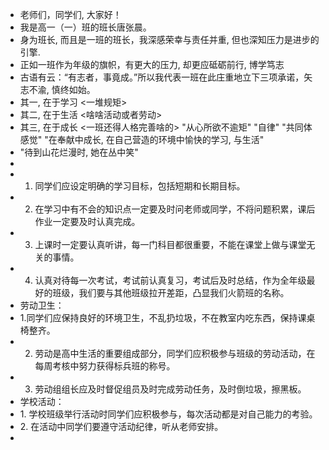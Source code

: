 - 老师们，同学们, 大家好！
- 我是高一（一）班的班长唐张晨。
- 身为班长, 而且是一班的班长，我深感荣幸与责任并重, 但也深知压力是进步的引擎.
- 正如一班作为年级的旗帜，有更大的压力, 却更应砥砺前行, 博学笃志
- 古语有云：“有志者，事竟成。”所以我代表一班在此庄重地立下三项承诺，矢志不渝, 慎终如始。
- 其一, 在于学习 <一堆规矩>
- 其二, 在于生活 <啥啥活动或者劳动>
- 其三, 在于成长 <一班还得人格完善啥的> "从心所欲不逾矩" "自律" "共同体感觉" "在奉献中成长, 在自己营造的环境中愉快的学习, 与生活"
- "待到山花烂漫时, 她在丛中笑"
-
- 1. 同学们应设定明确的学习目标，包括短期和长期目标。
- 2. 在学习中有不会的知识点一定要及时问老师或同学，不将问题积累，课后作业一定要及时认真完成。
- 3. 上课时一定要认真听讲，每一门科目都很重要，不能在课堂上做与课堂无关的事情。
- 4. 认真对待每一次考试，考试前认真复习，考试后及时总结，作为全年级最好的班级，我们要与其他班级拉开差距，凸显我们火箭班的名称。
- 劳动卫生：
- 1.同学们应保持良好的环境卫生，不乱扔垃圾，不在教室内吃东西，保持课桌椅整齐。
- 2. 劳动是高中生活的重要组成部分，同学们应积极参与班级的劳动活动，在每周考核中努力获得标兵班的称号。
- 3. 劳动组组长应及时督促组员及时完成劳动任务，及时倒垃圾，擦黑板。
- 学校活动：
- <!--[if !supportLists]-->1. <!--[endif]-->学校班级举行活动时同学们应积极参与，每次活动都是对自己能力的考验。
- <!--[if !supportLists]-->2. <!--[endif]-->在活动中同学们要遵守活动纪律，听从老师安排。
-